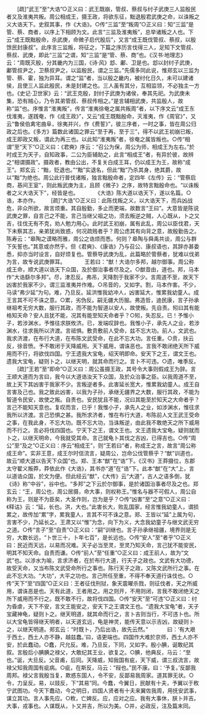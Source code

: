 <!-- { "loadSidebar": true } -->
　　[疏]“武王”至“大诰”○正义曰：武王既崩，管叔、蔡叔与纣子武庚三人监殷民者又及淮夷共叛。周公相成王，摄王政，将欲东征，黜退殷君武庚之命，以诛叛之义大诰天下。史叙其事，作《大诰》。○传“三监”至“叛周”○正义曰：知“三监”是管、蔡、商者，以序上下相顾为文。此言“三监及淮夷叛”，总举诸叛之人也。下云“成王既黜殷命，杀武庚，命微子启代殷后”，又言“成王既伐管叔、蔡叔，以殷馀民封康叔”。此序言三监叛，将征之，下篇之序历言伐得三人，足知下文管叔、蔡叔、武庚，即此“三监”之谓，知“三监”是“管、蔡、商”也。《汉书·地理志》云：“周既灭殷，分其畿内为三国，《诗·风》邶、鄘、卫是也。邶以封纣子武庚，鄘管叔尹之，卫蔡叔尹之，以监殷民，谓之三监。”先儒多同此说，惟郑玄以三监为管、蔡、霍，独为异耳。谓之“监”者，当以殷之畿内，被纣化日久，未可以建诸侯，且使三人监此殷民，未是封建之也。三人虽有其分，互相监领，不必独主一方也。《史记·卫世家》云：“武王克殷，封纣子武庚为诸侯，奉其先祀。为武庚未集，恐有贼心，乃令其弟管叔、蔡叔传相之。”是言辅相武庚，共监殷人，故称“监”也。序惟言“淮夷叛”，传言“淮夷徐奄之属共叛周”者，以下序文云“成王东伐淮夷，遂践奄，作《成王政》”，又云“成王既黜殷命，灭淮夷，作《周官》”，又云“鲁侯伯禽宅曲阜，徐夷并兴，作《费誓》”，彼三序者，一时之事，皆在周公归政之后也。《多方》篇数此诸国之罪云“至于再，至于三”，得不以武王初崩已叛，成王即政又叛，谓此为再三也。以此知“淮夷叛”者，徐奄之属皆叛也。○传“相谓”至“天下”○正义曰：《君奭》序云：“召公为保，周公为师，相成王为左右。”於时成王为天子，自知政事，二公为臣辅助之，此言“相成王”者，有异於彼，故辨之“相谓摄政”。摄政者，教由公出，不复关白成王耳，仍以成王为王，故称“成王”。郑玄云：“黜，贬退也。”“黜”实退名，但此“黜”乃杀其身，绝其爵，故以“黜”为绝也。周公此行普伐诸叛，独言黜殷命者，定四年《左传》云：“管蔡启商，惎间王室”，则此叛武庚为主，且顾《微子》之序，故特言黜殷命也。“以诛叛者之义大诰天下”，经皆是也。
　
　　《大诰》陈大道以诰天下，遂以名篇。○诰，本亦作。 
　　[疏]“大诰”○正义曰：此陈伐叛之义，以大诰天下，而兵凶战危，非众所欲，故言烦重。其自殷勤，多止而更端，故数言“王曰”。大意皆是陈说武庚之罪，自言己之不能，言己当继父祖之功，须去叛逆之贼，人心既从，卜之又吉，往伐无有不克，劝人勉力用心。此时武王初崩，属有此乱，周公以臣伐君，天下未察其志，亲弟犹尚致惑，何况疏贱者乎？周公虑其有向背之意，故殷勤告之。陈寿云：“皋陶之谟略而雅，周公之诰烦而悉。何则？皋陶与舜禹共谈，周公与群下矢誓也。”其意或亦然乎。但《君奭》、《康诰》乃与召公、康叔语也，其辞亦甚委悉，抑亦当时设言，自好烦复也。管蔡导武庚为乱，此篇略於管蔡者，犹难以伐弟为言，故专说武庚罪耳。
　
　　王若曰：“猷！大诰尔多邦，越尔御事。周公称成王命，顺大道以诰天下众国，及於御治事者尽及之。○猷音由，道也。邦，马本作“大诰繇尔多邦”。尽，津忍反。弗吊，天降割于我家不少。言周道不至，故天下凶害於我家不少。谓三监淮夷并作难。○吊音的，又如字。割，马本作害。不少，马读“弗少延”为句。难，乃旦反。延洪惟我幼冲人，凶害延大，惟累我幼童人。成王言其不可不诛之意。○累，劣伪反。嗣无疆大历服。弗造哲，迪民康，言子孙承继祖考无穷大数，服行其政，而不能为智道以安人，故使叛。先自责。矧曰其有能格知天命？安人且犹不能，况其有能至知天命者乎？○矧，失忍反。已！予惟小子，若涉渊水，予惟往求朕攸济。已，发端叹辞也。我惟小子，承先人之业，若涉渊水，往求我所以济渡。言祗惧。敷贲敷前人受命，兹不忘大功。前人，文武也。我求济渡，在布行大道，在布陈文武受命，在此不忘大功。言任重。○贲，扶云反，徐音愤。予不敢闭于天降威用。天下威用，谓诛恶也。言我不敢闭绝天所下威用而不行，将欲伐四国。宁王遗我大宝龟，绍天明即命。安天下之王，谓文王也。遗我大宝龟，疑则卜之，以继天明，就其命而行之。言卜不可违。○遗，唯季反。 
　　[疏]“王若”至“即命”○正义曰：周公虽摄王政，其号令大事则假成王为辞。言王顺大道而为言曰，我今以大道诰汝天下众国，及於众治事之臣。以我周道不至，故上天下其凶害于我家不少。言叛逆者多。此害延长宽大，惟累我幼童人。成王自言害及己也。我之致此凶害，以我为子孙，承继无疆界之大数，服行其政，不能为智道令民安，故使之叛。自责也。安民犹且不能，况曰其能至於知天之大命者乎？言己不能知天意也。复叹而言，已乎！我惟小子，承先人之业，如涉渊水，惟往求我所以济渡。言己恐惧之甚。我所求济者，惟在布行大道，布陈前人文王武王受命之事，在我此身，不忘大功。既不忘大功，当诛叛逆，由此我不敢绝天之所下威用而不行之。言必将伐四国也。宁天下之王，谓文王也。文王遗我大宝龟，疑则就而卜之，以继天明命，今我就受其命。言己就龟卜其伐之吉凶，已得吉也。○传“周公”至“及之”○正义曰：序云“相成王”，则“王若曰”者，称成王之言，故言“周公称成王命”。实非王意，成王尔时信流言，疑周公，岂命公伐管蔡乎？“猷”训道也，故云“顺大道以告天下众国”也。郑、王本“猷”在“诰”下。《汉书》王莽摄位，东郡太守翟义叛莽，莽依此作《大诰》，其书亦“道”在“诰”下。此本“猷”在“大”上，言以道诰众国，於文为便。但此经云“猷”，《大传》云“大道”，古人之语多倒，犹《诗》称“中谷”，谷中也。“多邦”之下云於尔御事，是於诸国治事者尽及之也。郑玄云：“王，周公也，周公居摄，命大事，则权称王。”惟名与器不可假人，周公自称为王，则是不为臣矣，大圣作则，岂为是乎？○传“凶害”至“之意”○正义曰：《释诂》云：“延，长也。洪，大也。”此害长大，败乱国家，经言惟我幼童人，谓损累之，故传加“累”字，累我童人，言其不可不诛之意。郑、王皆以“延”上属为句，言害不少，乃延长之。王肃又以“惟”为念，向下为义，大念我幼童子与继文武无穷之道。○传“言子”至“自责”○正义曰：“嗣”训继也。言子孙承继祖疆，境界则是无穷，大数长远，“卜世三十，卜年七百”，是长远也。○传“安人”至“者乎”○正义曰：民近而天远，以易而况难。天子必当至灵，至灵乃知天命，言己犹不能安民，明其不知天命。自责而谦。○传“前人”至“任重”○正义曰：成王前人，故为“文武”也。以涉水为喻，言求济者，在於布行大道，行天子之政也。文武有大功德，故受天命，又当布陈文武受命所行之事也。陈行天子之政，又陈文武所行之事。在此不忘大功。“大功”，大平之功也。言己所任至重，不得不奉天道行诛伐也。○传“天下”至“四国”○正义曰：王者征伐刑狱，象天震曜杀戮，则征伐者，天之所威用，谓诛恶是也。天有此道，王者用之。用之则开，不用则闭，言我不敢闭绝天之所下威用而不行之。既不敢不行，故将伐四国。○传“安天”至“可违”○正义曰：纣为昏虐，天下不安，言文王能安之，安天下之王谓文王也。“遗我大宝龟”者，天子宝藏神龟，疑则卜之。继天明道，就其命而行之，言卜吉则当行，不可违卜也。所以大宝龟皆得继天明者，以天道玄远，龟是神灵，能传天意以示吉凶，故疑则卜之，以继天明道。郑玄云：“时既卜，乃后出诰，故先云然。”
　
　　曰：‘有大艰于西土，西土人亦不静，越兹蠢。’曰，语更端也。四国作大难於京师，西土人亦不安，於此蠢动。○蠢，尺允反。难，乃旦反，下同，又如字。殷小腆，诞敢纪其叙。言殷后小腆腆之禄父，大敢纪其王业，欲复之。○腆，他典反，马云：“至也。”诞，大旦反。父音甫，后同。天降威，知我国有疵，天下威，谓三叔流言，故禄父知我周国有疵病。○疵，在斯反，马云：“叚也。”民不康。曰：‘予复。’反鄙我周邦。禄父言我殷当复，欺惑东国人，令不安，反鄙易我周家。道其罪无状。○令，力呈反。易，以豉反，下“其易”同。今蠢，今翼日，民献有十夫，予翼以于敉宁武图功。今天下蠢动，今之明日，四国人贤者有十夫来翼佐我周，用抚安武事，谋立其功。言人事先应。○敉，亡婢反。应，应对之应。我有大事休，朕卜并吉。大事，戎事也。人谋既从，卜又并吉，所以为美。○并，必政反，注及篇末同。 

